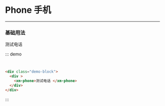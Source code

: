 
# Phone 手机
----
### 基础用法
<div class="demo-block">
  <div >
    <xm-phone>测试电话 </xm-phone>
  </div>
</div>

::: demo
```html


<div class="demo-block">
  <div >
    <xm-phone>测试电话 </xm-phone>
  </div>
</div>


```
:::
